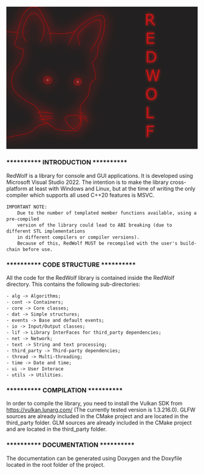 ![alt text](https://github.com/DavidePistilli173/RedWolf/blob/devel/RedWolf/logo/RedWolf.png?raw=true)

### ********** INTRODUCTION **********

RedWolf is a library for console and GUI applications.
It is developed using Microsoft Visual Studio 2022. The intention is to make the library cross-platform at least with Windows and Linux, 
but at the time of writing the only compiler which supports all used C++20 features is MSVC.

    IMPORTANT NOTE:
        Due to the number of templated member functions available, using a pre-compiled  
        version of the library could lead to ABI breaking (due to different STL implementations  
        in different compilers or compiler versions).
        Because of this, RedWolf MUST be recompiled with the user's build-chain before use.

### ********** CODE STRUCTURE **********
All the code for the RedWolf library is contained inside the RedWolf directory.
This contains the following sub-directories:
    
    - alg -> Algorithms;
    - cont -> Containers;
    - core -> Core classes;
    - dat -> Simple structures;
    - events -> Base and default events;
    - io -> Input/Output classes;
    - lif -> Library InterFaces for third_party dependencies;
    - net -> Network;
    - text -> String and text processing;
    - third_party -> Third-party dependencies;
    - thread -> Multi-threading;
    - time -> Date and time;
    - ui -> User Interace
    - utils -> Utilities.

### ********** COMPILATION **********

In order to compile the library, you need to install the Vulkan SDK from https://vulkan.lunarg.com/ (The currently tested version is 1.3.216.0).
GLFW sources are already included in the CMake project and are located in the third_party folder.
GLM sources are already included in the CMake project and are located in the third_party folder.

### ********** DOCUMENTATION **********

The documentation can be generated using Doxygen and the Doxyfile located in the root folder of the project.
